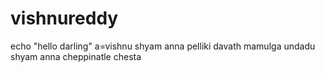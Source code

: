 # vishnureddy
echo "hello darling"
a=vishnu
shyam anna pelliki davath mamulga undadu
shyam anna cheppinatle chesta
